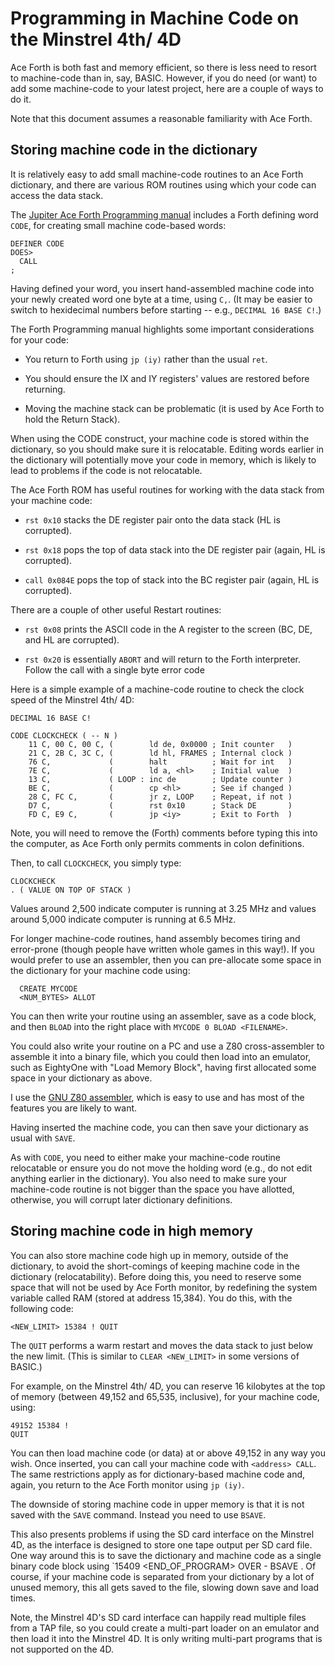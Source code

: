 # Programming in Machine Code on the Minstrel 4th/ 4D

Ace Forth is both fast and memory efficient, so there is less need to resort to machine-code than in, say, BASIC. However, if you do need (or want) to add some machine-code to your latest project, here are a couple of ways to do it.

Note that this document assumes a reasonable familiarity with Ace Forth.

## Storing machine code in the dictionary

It is relatively easy to add small machine-code routines to an Ace Forth
dictionary, and there are various ROM routines using which your code can
access the data stack.

The [Jupiter Ace Forth Programming manual](http://www.jupiter-ace.co.uk/documents_index.html) includes a Forth defining word
`CODE`, for creating small machine code-based words:

```
DEFINER CODE
DOES>
  CALL
;
```

Having defined your word, you insert hand-assembled machine code into
your newly created word one byte at a time, using `C,`. (It may be
easier to switch to hexidecimal numbers before starting -- e.g.,
`DECIMAL 16 BASE C!`.)

The Forth Programming manual highlights some important
considerations for your code:

- You return to Forth using `jp (iy)` rather than the usual `ret`.

- You should ensure the IX and IY registers' values are restored before
  returning.

- Moving the machine stack can be problematic (it is used by Ace Forth
  to hold the Return Stack).

When using the CODE construct, your machine code is stored within the
dictionary, so you should make sure it is relocatable. Editing words
earlier in the dictionary will potentially move your code in memory,
which is likely to lead to problems if the code is not relocatable.

The Ace Forth ROM has useful routines for working with the data stack
from your machine code:

- `rst 0x10` stacks the DE register pair onto the data stack (HL is
  corrupted).

- `rst 0x18` pops the top of data stack into the DE register pair
  (again, HL is corrupted).

- `call 0x084E` pops the top of stack into the BC register pair (again,
  HL is corrupted).

There are a couple of other useful Restart routines:

- `rst 0x08` prints the ASCII code in the A register to the screen (BC,
  DE, and HL are corrupted).

- `rst 0x20` is essentially `ABORT` and will return to the Forth
  interpreter. Follow the call with a single byte error code

Here is a simple example of a machine-code routine to check the clock
speed of the Minstrel 4th/ 4D:

```
DECIMAL 16 BASE C!

CODE CLOCKCHECK ( -- N )
    11 C, 00 C, 00 C, (        ld de, 0x0000 ; Init counter   )
    21 C, 2B C, 3C C, (        ld hl, FRAMES ; Internal clock )
    76 C,             (        halt          ; Wait for int   )
    7E C,             (        ld a, <hl>    ; Initial value  )
    13 C,             ( LOOP : inc de        ; Update counter )
    BE C,             (        cp <hl>       ; See if changed )
    28 C, FC C,       (        jr z, LOOP    ; Repeat, if not )
    D7 C,             (        rst 0x10      ; Stack DE       )
    FD C, E9 C,       (        jp <iy>       ; Exit to Forth  )
```

Note, you will need to remove the (Forth) comments before typing this
into the computer, as Ace Forth only permits comments in colon
definitions.

Then, to call `CLOCKCHECK`, you simply type:

```
CLOCKCHECK
. ( VALUE ON TOP OF STACK )
```

Values around 2,500 indicate computer is running at 3.25 MHz and values
around 5,000 indicate computer is running at 6.5 MHz.

For longer machine-code routines, hand assembly becomes tiring and
error-prone (though people have written whole games in this way!). If
you would prefer to use an assembler, then you can pre-allocate some
space in the dictionary for your machine code using:

```
  CREATE MYCODE
  <NUM_BYTES> ALLOT
```

You can then write your routine using an assembler, save as a code
block, and then `BLOAD` into the right place with `MYCODE 0 BLOAD
<FILENAME>`.

You could also write your routine on a PC and use a Z80 cross-assembler
to assemble it into a binary file, which you could then load into an
emulator, such as EightyOne with "Load Memory Block", having first
allocated some space in your dictionary as above.

I use the [GNU Z80
assembler](https://savannah.nongnu.org/projects/z80asm), which is easy
to use and has most of the features you are likely to want.

Having inserted the machine code, you can then save your dictionary as
usual with `SAVE`.

As with `CODE`, you need to either make your machine-code routine
relocatable or ensure you do not move the holding word (e.g., do not
edit anything earlier in the dictionary). You also need to make sure
your machine-code routine is not bigger than the space you have allotted,
otherwise, you will corrupt later dictionary definitions.

## Storing machine code in high memory

You can also store machine code high up in memory, outside of the
dictionary, to avoid the short-comings of keeping machine code in the
dictionary (relocatability). Before doing this, you need to reserve some
space that will not be used by Ace Forth monitor, by redefining the
system variable called RAM (stored at address 15,384). You do this, with the
following code:

``
<NEW_LIMIT> 15384 !
QUIT
``

The `QUIT` performs a warm restart and moves the data stack to just below the
new limit. (This is similar to `CLEAR <NEW_LIMIT>` in some versions of BASIC.)

For example, on the Minstrel 4th/ 4D, you can reserve 16 kilobytes at
the top of memory (between 49,152 and 65,535, inclusive), for your
machine code, using:

```
49152 15384 !
QUIT
```

You can then load machine code (or data) at or above 49,152 in any way you
wish. Once inserted, you can call your machine code with `<address>
CALL`. The same restrictions apply as for dictionary-based machine code
and, again, you return to the Ace Forth monitor using `jp (iy)`.

The downside of storing machine code in upper memory is that it is not
saved with the `SAVE` command. Instead you need to use `BSAVE`.

This also presents problems if using the SD card interface on the
Minstrel 4D, as the interface is designed to store one tape output per
SD card file. One way around this is to save the dictionary and machine
code as a single binary code block using `15409 <END_OF_PROGRAM> OVER -
BSAVE <FILENAME>. Of course, if your machine code is separated from your
dictionary by a lot of unused memory, this all gets saved to the file,
slowing down save and load times.

Note, the Minstrel 4D's SD card interface can happily read multiple
files from a TAP file, so you could create a multi-part loader on an
emulator and then load it into the Minstrel 4D. It is only writing
multi-part programs that is not supported on the 4D.
